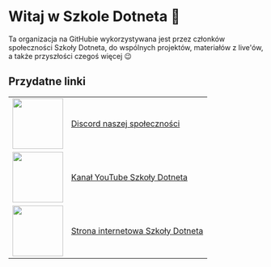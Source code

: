 
# Witaj w Szkole Dotneta 👋

Ta organizacja na GitHubie wykorzystywana jest przez członków społeczności Szkoły Dotneta, do wspólnych projektów, materiałów z live'ów, a także przyszłości czegoś więcej 😉

## Przydatne linki

<table>
  <tr>
    <td align="center">
      <a href="https://szkoladotneta.pl/discord">
        <img src="https://assets-global.website-files.com/6257adef93867e50d84d30e2/636e0a6a49cf127bf92de1e2_icon_clyde_blurple_RGB.png" width="100wv">
    </td>
    <td>
      <a href="https://szkoladotneta.pl/discord">Discord naszej społeczności</a>
    </td>
  </tr>
  <tr>
    <td align="center">
      <a href="https://www.youtube.com/@kajetanduszynski-szkoadotn1463">
        <img src="https://zdalni.pl/wp-content/uploads/2021/11/1384060.png" width="100wv">
      </a>
    </td>
    <td>
      <a href="https://www.youtube.com/@kajetanduszynski-szkoadotn1463">Kanał YouTube Szkoły Dotneta</a>
    </td>
  </tr>
  <tr>
    <td align="center">
      <a href="https://szkoladotneta.pl/">
        <img src="https://user-images.githubusercontent.com/13180578/235675712-128a606a-589e-4480-85bf-c45805882236.png" width="100wv">
      </a>
    </td>
    <td>
      <a href="https://szkoladotneta.pl/">Strona internetowa Szkoły Dotneta</a>
    </td>
  </tr>
</table>
